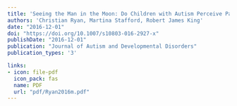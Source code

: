 ```yaml
---
title: 'Seeing the Man in the Moon: Do Children with Autism Perceive Pareidolic Faces? A Pilot Study'
authors: 'Christian Ryan, Martina Stafford, Robert James King'
date: "2016-12-01"
doi: "https://doi.org/10.1007/s10803-016-2927-x"
publishDate: "2016-12-01"
publication: "Journal of Autism and Developmental Disorders"
publication_types: '3'

links:
- icon: file-pdf
  icon_pack: fas
  name: PDF
  url: "pdf/Ryan2016m.pdf"
---
```

